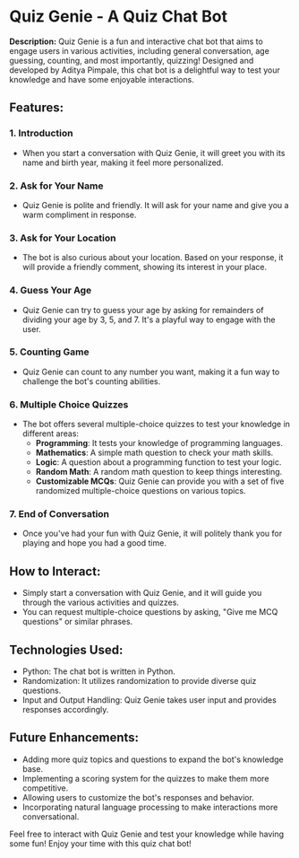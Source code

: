 # Quiz Genie - A Quiz Chat Bot

**Description:**
Quiz Genie is a fun and interactive chat bot that aims to engage users in various activities, including general conversation, age guessing, counting, and most importantly, quizzing! Designed and developed by Aditya Pimpale, this chat bot is a delightful way to test your knowledge and have some enjoyable interactions.

## Features:

### 1. Introduction
- When you start a conversation with Quiz Genie, it will greet you with its name and birth year, making it feel more personalized.

### 2. Ask for Your Name
- Quiz Genie is polite and friendly. It will ask for your name and give you a warm compliment in response.

### 3. Ask for Your Location
- The bot is also curious about your location. Based on your response, it will provide a friendly comment, showing its interest in your place.

### 4. Guess Your Age
- Quiz Genie can try to guess your age by asking for remainders of dividing your age by 3, 5, and 7. It's a playful way to engage with the user.

### 5. Counting Game
- Quiz Genie can count to any number you want, making it a fun way to challenge the bot's counting abilities.

### 6. Multiple Choice Quizzes
- The bot offers several multiple-choice quizzes to test your knowledge in different areas:
  - **Programming**: It tests your knowledge of programming languages.
  - **Mathematics**: A simple math question to check your math skills.
  - **Logic**: A question about a programming function to test your logic.
  - **Random Math**: A random math question to keep things interesting.
  - **Customizable MCQs**: Quiz Genie can provide you with a set of five randomized multiple-choice questions on various topics.

### 7. End of Conversation
- Once you've had your fun with Quiz Genie, it will politely thank you for playing and hope you had a good time.

## How to Interact:
- Simply start a conversation with Quiz Genie, and it will guide you through the various activities and quizzes.
- You can request multiple-choice questions by asking, "Give me MCQ questions" or similar phrases.

## Technologies Used:
- Python: The chat bot is written in Python.
- Randomization: It utilizes randomization to provide diverse quiz questions.
- Input and Output Handling: Quiz Genie takes user input and provides responses accordingly.

## Future Enhancements:
- Adding more quiz topics and questions to expand the bot's knowledge base.
- Implementing a scoring system for the quizzes to make them more competitive.
- Allowing users to customize the bot's responses and behavior.
- Incorporating natural language processing to make interactions more conversational.

Feel free to interact with Quiz Genie and test your knowledge while having some fun! Enjoy your time with this quiz chat bot!

